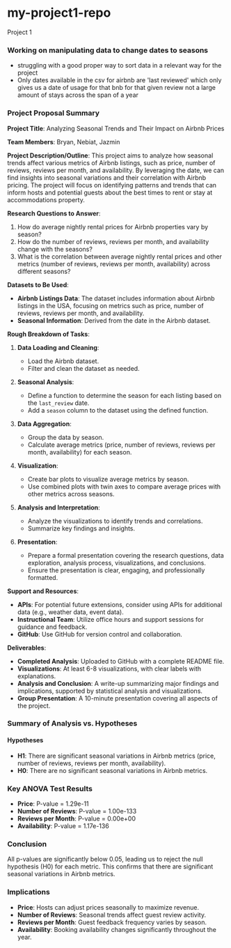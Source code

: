 # my-project1-repo
Project 1



### Working on manipulating data to change dates to seasons 
- struggling with a good proper way to sort data in a relevant way for the project
- Only dates available in the csv for airbnb are 'last reviewed' which only gives us a date of usage for that bnb for that given review not a large amount of stays across the span of a year

### Project Proposal Summary

**Project Title**: Analyzing Seasonal Trends and Their Impact on Airbnb Prices

**Team Members**: Bryan, Nebiat, Jazmin

**Project Description/Outline**:
This project aims to analyze how seasonal trends affect various metrics of Airbnb listings, such as price, number of reviews, reviews per month, and availability. By leveraging the date, we can find insights into seasonal variations and their correlation with Airbnb pricing. The project will focus on identifying patterns and trends that can inform hosts and potential guests about the best times to rent or stay at accommodations property.

**Research Questions to Answer**:
1. How do average nightly rental prices for Airbnb properties vary by season?
2. How do the number of reviews, reviews per month, and availability change with the seasons?
3. What is the correlation between average nightly rental prices and other metrics (number of reviews, reviews per month, availability) across different seasons?

**Datasets to Be Used**:
- **Airbnb Listings Data**: The dataset includes information about Airbnb listings in the USA, focusing on metrics such as price, number of reviews, reviews per month, and availability.
- **Seasonal Information**: Derived from the date in the Airbnb dataset.

**Rough Breakdown of Tasks**:
1. **Data Loading and Cleaning**:
   - Load the Airbnb dataset.
   - Filter and clean the dataset as needed.

2. **Seasonal Analysis**:
   - Define a function to determine the season for each listing based on the `last_review` date.
   - Add a `season` column to the dataset using the defined function.

3. **Data Aggregation**:
   - Group the data by season.
   - Calculate average metrics (price, number of reviews, reviews per month, availability) for each season.

4. **Visualization**:
   - Create bar plots to visualize average metrics by season.
   - Use combined plots with twin axes to compare average prices with other metrics across seasons.

5. **Analysis and Interpretation**:
   - Analyze the visualizations to identify trends and correlations.
   - Summarize key findings and insights.

6. **Presentation**:
   - Prepare a formal presentation covering the research questions, data exploration, analysis process, visualizations, and conclusions.
   - Ensure the presentation is clear, engaging, and professionally formatted.

**Support and Resources**:
- **APIs**: For potential future extensions, consider using APIs for additional data (e.g., weather data, event data).
- **Instructional Team**: Utilize office hours and support sessions for guidance and feedback.
- **GitHub**: Use GitHub for version control and collaboration.

**Deliverables**:
- **Completed Analysis**: Uploaded to GitHub with a complete README file.
- **Visualizations**: At least 6-8 visualizations, with clear labels with explanations.
- **Analysis and Conclusion**: A write-up summarizing major findings and implications, supported by statistical analysis and visualizations.
- **Group Presentation**: A 10-minute presentation covering all aspects of the project.

### Summary of Analysis vs. Hypotheses

#### Hypotheses
- **H1**: There are significant seasonal variations in Airbnb metrics (price, number of reviews, reviews per month, availability).
- **H0**: There are no significant seasonal variations in Airbnb metrics.

### Key ANOVA Test Results
- **Price**: P-value = 1.29e-11
- **Number of Reviews**: P-value = 1.00e-133
- **Reviews per Month**: P-value = 0.00e+00
- **Availability**: P-value = 1.17e-136

### Conclusion
All p-values are significantly below 0.05, leading us to reject the null hypothesis (H0) for each metric. This confirms that there are significant seasonal variations in Airbnb metrics.

### Implications
- **Price**: Hosts can adjust prices seasonally to maximize revenue.
- **Number of Reviews**: Seasonal trends affect guest review activity.
- **Reviews per Month**: Guest feedback frequency varies by season.
- **Availability**: Booking availability changes significantly throughout the year.
